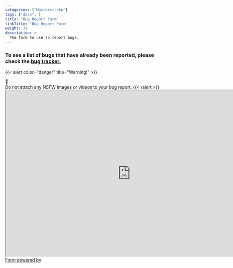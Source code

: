 ```yaml
---
categories: ["Masterstroke"]
tags: ["docs", ] 
title: "Bug Report Form"
linkTitle: "Bug Report Form"
weight: 31
description: >
  The form to use to report bugs.
---
```


### To see a list of bugs that have already been reported, please check the [bug tracker.](https://app.asana.com/read-only/Masterstroke-Bugs/1202685114827965/233881ff7885cc3480be497f9c617ee5/list)

{{< alert color="danger" title="Warning!" >}}
<div class="alert-icon">🛑</div>
Do not attach any NSFW images or videos to your bug report.
{{< /alert >}}

<div class="asana-embed-container"><link rel="stylesheet" href="https://form.asana.com/static/asana-form-embed-style.css"/><iframe class="asana-embed-iframe" height="533" width = "800" src="https://form.asana.com/?k=lMHTz10cQeFHy9kha2MdHw&d=1202685114827965&embed=true"></iframe><div class="asana-embed-footer"><a rel="nofollow noopener" target="_blank" class="asana-embed-footer-link" href="https://asana.com/?utm_source=embedded_form"><span class="asana-embed-footer-text">Form powered by</span><div class="asana-embed-footer-logo" role="img" aria-label="Logo of Asana"></div></a></div></div>